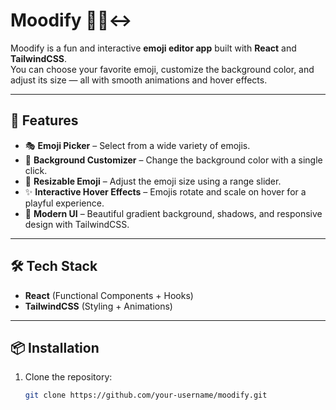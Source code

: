 # Moodify 💫🙂‍↔️

Moodify is a fun and interactive **emoji editor app** built with **React** and **TailwindCSS**.  
You can choose your favorite emoji, customize the background color, and adjust its size — all with smooth animations and hover effects.  

---

## 🚀 Features
- 🎭 **Emoji Picker** – Select from a wide variety of emojis.
- 🎨 **Background Customizer** – Change the background color with a single click.
- 📏 **Resizable Emoji** – Adjust the emoji size using a range slider.
- ✨ **Interactive Hover Effects** – Emojis rotate and scale on hover for a playful experience.
- 🌈 **Modern UI** – Beautiful gradient background, shadows, and responsive design with TailwindCSS.

---

## 🛠️ Tech Stack
- **React** (Functional Components + Hooks)
- **TailwindCSS** (Styling + Animations)

---

## 📦 Installation

1. Clone the repository:
   ```bash
   git clone https://github.com/your-username/moodify.git
